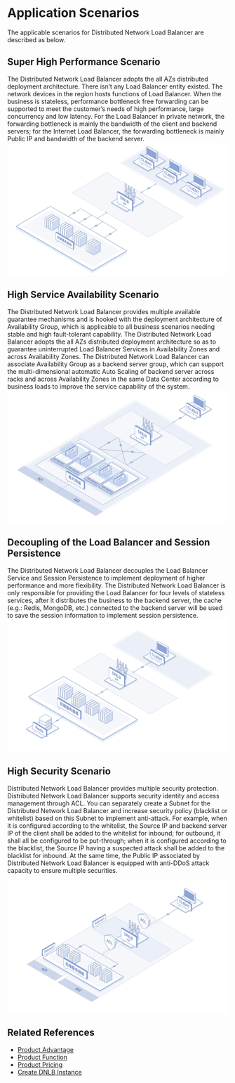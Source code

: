 # Application Scenarios

The applicable scenarios for Distributed Network Load Balancer are described as below.

## Super High Performance Scenario
The Distributed Network Load Balancer adopts the all AZs distributed deployment architecture. There isn’t any Load Balancer entity existed. The network devices in the region hosts functions of Load Balancer. When the business is stateless, performance bottleneck free forwarding can be supported to meet the customer’s needs of high performance, large concurrency and low latency. For the Load Balancer in private network, the forwarding bottleneck is mainly the bandwidth of the client and backend servers; for the Internet Load Balancer, the forwarding bottleneck is mainly Public IP and bandwidth of the backend server.
![超高性能，无性能转发瓶颈](../../../../image/Networking/Distributed-Network-Load-Balancer/DNLB-003.png)

## High Service Availability Scenario
The Distributed Network Load Balancer provides multiple available guarantee mechanisms and is hooked with the deployment architecture of Availability Group, which is applicable to all business scenarios needing stable and high fault-tolerant capability. The Distributed Network Load Balancer adopts the all AZs distributed deployment architecture so as to guarantee uninterrupted Load Balancer Services in Availability Zones and across Availability Zones. The Distributed Network Load Balancer can associate Availability Group as a backend server group, which can support the multi-dimensional automatic Auto Scaling of backend server across racks and across Availability Zones in the same Data Center according to business loads to improve the service capability of the system.
![高可用业务场景](../../../../image/Networking/Distributed-Network-Load-Balancer/DNLB-004.png)
## Decoupling of the Load Balancer and Session Persistence
The Distributed Network Load Balancer decouples the Load Balancer Service and Session Persistence to implement deployment of higher performance and more flexibility. The Distributed Network Load Balancer is only responsible for providing the Load Balancer for four levels of stateless services, after it distributes the business to the backend server, the cache (e.g.: Redis, MongoDB, etc.) connected to the backend server will be used to save the session information to implement session persistence.
![负载均衡与会话保持解耦](../../../../image/Networking/Distributed-Network-Load-Balancer/DNLB-005.png)
## High Security Scenario
Distributed Network Load Balancer provides multiple security protection. Distributed Network Load Balancer supports security identity and access management through ACL. You can separately create a Subnet for the Distributed Network Load Balancer and increase security policy (blacklist or whitelist) based on this Subnet to implement anti-attack. For example, when it is configured according to the whitelist, the Source IP and backend server IP of the client shall be added to the whitelist for inbound; for outbound, it shall all be configured to be put-through; when it is configured according to the blacklist, the Source IP having a suspected attack shall be added to the blacklist for inbound. At the same time, the Public IP associated by Distributed Network Load Balancer is equipped with anti-DDoS attack capacity to ensure multiple securities.

![高安全场景](../../../../image/Networking/Distributed-Network-Load-Balancer/DNLB-006.png)

## Related References
- [Product Advantage](../Introduction/Benefits.md)
- [Product Function](../Introduction/Features.md)
- [Product Pricing](../Pricing/Billing-Overview.md)
- [Create DNLB Instance](../Operation-Guide/Create-DNLB-Instance.md)

